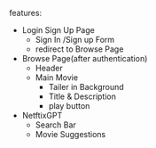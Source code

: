 features:
- Login Sign Up Page
    - Sign In /Sign up Form
    - redirect to Browse Page
- Browse Page(after authentication)
    - Header
    - Main Movie
        - Tailer in Background
        - Title & Description
        - play button
- NetftixGPT
    - Search Bar
    - Movie Suggestions